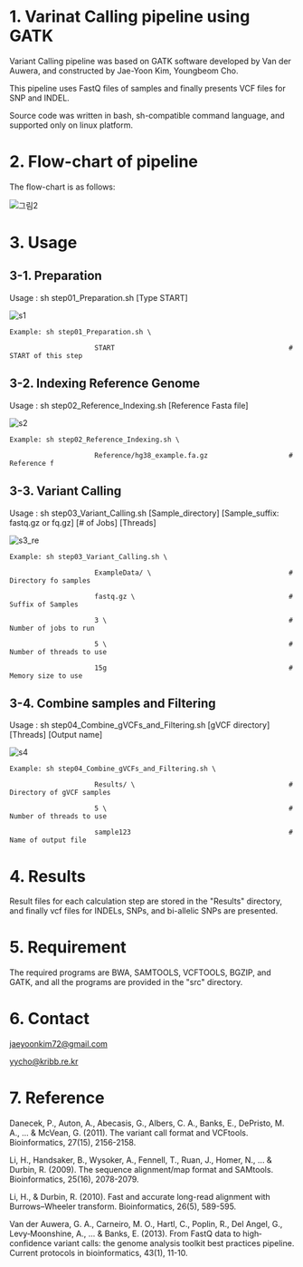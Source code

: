 # 1. Varinat Calling pipeline using GATK

Variant Calling pipeline was based on GATK software developed by Van der Auwera, and constructed by Jae-Yoon Kim, Youngbeom Cho.

This pipeline uses FastQ files of samples and finally presents VCF files for SNP and INDEL.

Source code was written in bash, sh-compatible command language, and supported only on linux platform.


# 2. Flow-chart of pipeline

The flow-chart is as follows:

![그림2](https://user-images.githubusercontent.com/49300659/81303841-36bd1e00-90b7-11ea-9295-638664dc2d5a.jpg)


# 3. Usage

## 3-1. Preparation

Usage : sh step01_Preparation.sh  [Type START]

![s1](https://user-images.githubusercontent.com/49300659/67937919-cd44ea00-fc11-11e9-8f6f-f176d54c2f16.png)


    Example: sh step01_Preparation.sh \
    
                         START                                           # START of this step


## 3-2. Indexing Reference Genome

Usage : sh step02_Reference_Indexing.sh  [Reference Fasta file]

![s2](https://user-images.githubusercontent.com/49300659/67938042-11d08580-fc12-11e9-83c0-3fed0265f698.png)


    Example: sh step02_Reference_Indexing.sh \
    
                         Reference/hg38_example.fa.gz                    # Reference f


## 3-3. Variant Calling

Usage : sh step03_Variant_Calling.sh  [Sample_directory]  [Sample_suffix: fastq.gz or fq.gz]  [# of Jobs]  [Threads]

![s3_re](https://user-images.githubusercontent.com/49300659/67938735-6cb6ac80-fc13-11e9-9670-42202f3b98c3.png)

                         
    Example: sh step03_Variant_Calling.sh \
    
                         ExampleData/ \                                  # Directory fo samples
                         
                         fastq.gz \                                      # Suffix of Samples
                         
                         3 \                                             # Number of jobs to run
                         
                         5 \                                             # Number of threads to use
                         
                         15g                                             # Memory size to use


## 3-4. Combine samples and Filtering

Usage : sh step04_Combine_gVCFs_and_Filtering.sh  [gVCF directory]  [Threads]  [Output name]

![s4](https://user-images.githubusercontent.com/49300659/67938513-fade6300-fc12-11e9-8fca-5caf24a7ceba.png)
                        

    Example: sh step04_Combine_gVCFs_and_Filtering.sh \
    
                         Results/ \                                      # Directory of gVCF samples
                         
                         5 \                                             # Number of threads to use
                         
                         sample123                                       # Name of output file

# 4. Results

Result files for each calculation step are stored in the "Results" directory, and finally vcf files for INDELs, SNPs, and bi-allelic SNPs are presented.


# 5. Requirement

The required programs are BWA, SAMTOOLS, VCFTOOLS, BGZIP, and GATK, and all the programs are provided in the "src" directory.



# 6. Contact

jaeyoonkim72@gmail.com

yycho@kribb.re.kr

# 7. Reference

Danecek, P., Auton, A., Abecasis, G., Albers, C. A., Banks, E., DePristo, M. A., ... & McVean, G. (2011). The variant call format and VCFtools. Bioinformatics, 27(15), 2156-2158.
                         
Li, H., Handsaker, B., Wysoker, A., Fennell, T., Ruan, J., Homer, N., ... & Durbin, R. (2009). The sequence alignment/map format and SAMtools. Bioinformatics, 25(16), 2078-2079.

Li, H., & Durbin, R. (2010). Fast and accurate long-read alignment with Burrows–Wheeler transform. Bioinformatics, 26(5), 589-595.

Van der Auwera, G. A., Carneiro, M. O., Hartl, C., Poplin, R., Del Angel, G., Levy‐Moonshine, A., ... & Banks, E. (2013). From FastQ data to high‐confidence variant calls: the genome analysis toolkit best practices pipeline. Current protocols in bioinformatics, 43(1), 11-10.
